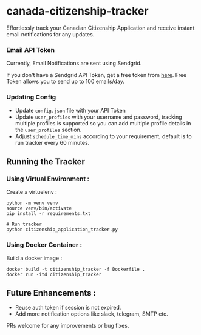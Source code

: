 # canada-citizenship-tracker

Effortlessly track your Canadian Citizenship Application and receive instant email notifications for any updates.

### Email API Token

Currently, Email Notifications are sent using Sendgrid.

If you don't have a Sendgrid API Token, get a free token from [here](https://sendgrid.com/en-us/pricing). Free Token
allows you to send up to 100 emails/day.

### Updating Config

- Update `config.json` file with your API Token
- Update `user_profiles` with your username and password, tracking multiple profiles is supported so you can add
  multiple profile details in the `user_profiles` section.
- Adjust `schedule_time_mins` according to your requirement, default is to run tracker every 60 minutes.

## Running the Tracker

### Using Virtual Environment :

Create a virtuelenv :

```shell
python -m venv venv
source venv/bin/activate
pip install -r requirements.txt

# Run tracker
python citizenship_application_tracker.py
```

### Using Docker Container :

Build a docker image :

```shell
docker build -t citizenship_tracker -f Dockerfile .
docker run -itd citizenship_tracker
```

## Future Enhancements :

- Reuse auth token if session is not expired.
- Add more notification options like slack, telegram, SMTP etc.

PRs welcome for any improvements or bug fixes.